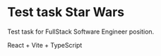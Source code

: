 # Test task Star Wars

Test task for FullStack Software Engineer position.

React + Vite + TypeScript

